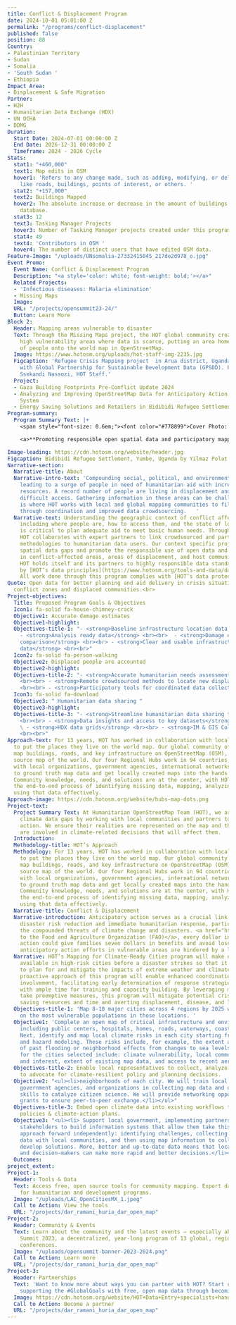 ```yaml
---
title: Conflict & Displacement Program
date: 2024-10-01 05:01:00 Z
permalink: "/programs/conflict-displacement"
published: false
position: 88
Country:
- Palestinian Territory
- Sudan
- Somalia
- 'South Sudan '
- Ethiopia
Impact Area:
- Displacement & Safe Migration
Partner:
- H2H
- Humanitarian Data Exchange (HDX)
- UN OCHA
- DDMG
Duration:
  Start Date: 2024-07-01 00:00:00 Z
  End Date: 2026-12-31 00:00:00 Z
  Timeframe: 2024 - 2026 Cycle
Stats:
  stat1: "+460,000"
  text1: Map edits in OSM
  hover1: 'Refers to any change made, such as adding, modifying, or deleting features
    like roads, buildings, points of interest, or others. '
  stat2: "+157,000"
  text2: Buildings Mapped
  hover2: The absolute increase or decrease in the amount of buildings in the OSM
    database.
  stat3: 12
  text3: Tasking Manager Projects
  hover3: Number of Tasking Manager projects created under this program.
  stat4: 49
  text4: 'Contributors in OSM '
  hover4: The number of distinct users that have edited OSM data.
Feature-Image: "/uploads/UNsomalia-27332415045_217de2d978_o.jpg"
Event Promo:
  Event Name: Conflict & Displacement Program
  Description: "<a style='color: white; font-weight: bold;'></a>"
  Related Projects:
  - 'Infectious diseases: Malaria elimination'
  - Missing Maps
  Image: 
  URL: "/projects/opensummit23-24/"
  Button: Learn More
Block 2:
  Header: Mapping areas vulnerable to disaster
  Text: Through the Missing Maps project, the HOT global community creates maps of
    high vulnerability areas where data is scarce, putting an area home to millions
    of people onto the world map in OpenStreetMap.
  Image: https://www.hotosm.org/uploads/hot-staff-img-2235.jpg
  Figcaption: 'Refugee Crisis Mapping project  in Arua district, Uganda in collaboration
    with Global Partnership for Sustainable Development Data (GPSDD). Photo by: Shamillah
    Ssekandi Nassozi, HOT Staff.'
  Project:
  - Gaza Building Footprints Pre-Conflict Update 2024
  - Analyzing and Improving OpenStreetMap Data for Anticipatory Action in the Humanitarian
    System
  - Energy Saving Solutions and Retailers in Bidibidi Refugee Settlement
Program-summary:
  Program Summary Text: |+
    <span style="font-size: 0.6em;"><font color="#778899">Cover Photo: Soldiers from the Somali National Army stand watch as women wait at an IDP camp near the town of Beletweyne, Somalia / Tobin Jones</font></span>

    <a>**Promoting responsible open spatial data and participatory mapping in complex emergencies  to enhance collaboration and support informed humanitarian aid planning in the most vulnerable contexts.**</a>

Image-leading: https://cdn.hotosm.org/website/header.jpg
Figcaption: Bidibidi Refugee Settlement, Yumbe, Uganda by Yilmaz Polat
Narrative-section:
  Narrative-title: About
  Narrative-intro-text: 'Compounding social, political, and environmental risks are
    leading to a surge of people in need of humanitarian aid with increasingly limited
    resources. A record number of people are living in displacement and in areas of
    difficult access. Gathering information in these areas can be challenging, which
    is where HOT works with local and global mapping communities to fill these gaps
    through coordination and improved data crowdsourcing.   '
  Narrative-text: Understanding the geographic context of conflict affected areas,
    including where people are, how to access them, and the state of local infrastructure
    is critical to plan adequate aid to meet basic human needs. Through this program,
    HOT collaborates with expert partners to link crowdsourced and participatory mapping
    methodologies to humanitarian data users. Our context specific projects address
    spatial data gaps and promote the responsible use of open data and methodologies
    in conflict-affected areas, areas of displacement, and host communities.<br><br>
    HOT holds itself and its partners to highly responsible data standards guided
    by [HOT’s data principles](https://www.hotosm.org/tools-and-data/data-principles/).
    All work done through this program complies with [HOT’s data protection framework](https://github.com/hotosm/data_protection_project/).
Quote: Open data for better planning and aid delivery in crisis situations, such as
  conflict zones and displaced communities.<br>
Project-objectives:
  Title: Proposed Program Goals & Objectives
  Icon1: fa-solid fa-house-chimney-crack
  Objective1: Accurate damage estimates
  Objective1-highlight: 
  Objectives-title-1: "- <strong>Baseline infrastructure location data </strong> <br><br>
    - <strong>Analysis ready data</strong> <br><br>  - <strong>Damage estimate datasets
    comparison</strong> <br><br> - <strong>Clear and usable infrastructure damage
    data</strong> <br><br>"
  Icon2: fa-solid fa-person-walking
  Objective2: Displaced people are accounted
  Objective2-highlight: 
  Objectives-title-2: "- <strong>Accurate humanitarian needs assessments </strong>
    <br><br> - <strong>Remote crowdsourced methods to locate new displacements</strong>
    <br><br> - <strong>Participatory tools for coordinated data collection in camps</strong> "
  Icon3: fa-solid fa-download
  Objective3: " Humanitarian data sharing "
  Objective3-highlight: 
  Objectives-title-3: "- <strong>Streamline humanitarian data sharing to OSM </strong>
    <br><br> - <strong>Data insights and access to key datasets</strong> <br><br>
    \ - <strong>HDX data grids</strong> <br><br> - <strong>IM & GIS Collaboration</strong>
    <br><br>"
Approach-text: For 13 years, HOT has worked in collaboration with local communities
  to put the places they live on the world map. Our global community of 600K+ volunteers
  map buildings, roads, and key infrastructure on OpenStreetMap (OSM), a free open
  source map of the world. Our four Regional Hubs work in 94 countries, connecting
  with local organizations, government agencies, international networks, and others
  to ground truth map data and get locally created maps into the hands of decision-makers.
  Community knowledge, needs, and solutions are at the center, with HOT facilitating
  the end-to-end process of identifying missing data, mapping, analyzing data, and
  using that data effectively.
Approach-image: https://cdn.hotosm.org/website/hubs-map-dots.png
Project-text:
  Project Summary Text: At Humanitarian OpenStreetMap Team (HOT), we are addressing
    climate data gaps by working with local communities and partners to take anticipatory
    action. We ensure their realities are represented on the map and that communities
    are involved in climate-related decisions that will affect them.
  Introduction: 
  Methodology-title: HOT’s Approach
  Methodology: For 13 years, HOT has worked in collaboration with local communities
    to put the places they live on the world map. Our global community of 600K+ volunteers
    map buildings, roads, and key infrastructure on OpenStreetMap (OSM), a free open
    source map of the world. Our four Regional Hubs work in 94 countries, connecting
    with local organizations, government agencies, international networks, and others
    to ground truth map data and get locally created maps into the hands of decision-makers.
    Community knowledge, needs, and solutions are at the center, with HOT facilitating
    the end-to-end process of identifying missing data, mapping, analyzing data, and
    using that data effectively.
  Narrative-title: Conflict & Displacement
  Narrative-introduction: Anticipatory action serves as a crucial link between long-term
    disaster risk reduction and immediate humanitarian response, particularly amidst
    the compounded threats of climate change and disasters. <a href="https://www.fao.org/documents/card/en/c/cb7145en">According
    to the Food and Agriculture Organization (FAO)</a>, every dollar invested in anticipatory
    action could give families seven dollars in benefits and avoid losses. However,
    anticipatory action efforts in vulnerable areas are hindered by a lack of data.
  Narrative: HOT’s Mapping for Climate-Ready Cities program will make open map data
    available in high-risk cities before a disaster strikes so that it can be used
    to plan for and mitigate the impacts of extreme weather and climate events. The
    proactive approach of this program will enable enhanced coordination and community
    involvement, facilitating early determination of response strategies and providers
    with ample time for training and capacity building. By leveraging map data to
    take preemptive measures, this program will mitigate potential crises, thereby
    saving resources and time and averting displacement, disease, and livelihood losses.
  Objectives-title-1: 'Map 8-10 major cities across 4 regions by 2025 with a focus
    on the most vulnerable populations in those locations. '
  Objective1: 'Complete an open map of critical infrastructure and environmental systems,
    including public centers, hospitals, homes, roads, waterways, coastlines, etc.
    Next, identify and map local climate risks in each city starting from tested risk
    and hazard modeling. These risks include, for example, the extent and severity
    of past flooding or neighborhood effects from changes to sea levels. Criteria
    for the cities selected include: climate vulnerability, local community capacity
    and interest, extent of existing map data, and access to recent aerial imagery.'
  Objectives-title-2: Enable local representatives to collect, analyze & use map data
    to advocate for climate-resilient policy and planning decisions.
  Objective2: "<ul><li>neighborhoods of each city. We will train local communities,
    government agencies, and organizations in collecting map data and open data use
    skills to catalyze citizen science. We will provide networking opportunities and
    grants to ensure peer-to-peer exchange.</li></ul>"
  Objectives-title-3: Embed open climate data into existing workflows to create data-informed
    policies & climate-action plans.
  Objective3: "<ul><li> Support local government, implementing partners and other
    stakeholders to build information systems that allow them take this community-centered
    approach forward independently: identifying challenges, collecting and analyzing
    data with local communities, and then using map information to collaboratively
    develop solutions. More, better and up-to-date data means that locals, advocates
    and decision-makers can make more rapid and better decisions.</li></ul>"
  Outcomes: 
project_extent: 
Project-1:
  Header: Tools & Data
  Text: Access free, open source tools for community mapping. Export data from OpenStreetMap
    for humanitarian and development programs.
  Image: "/uploads/LAC_OpenCitiesMX_1.jpeg"
  Call to Action: View the tools
  URL: "/projects/dar_ramani_huria_dar_open_map"
Project-2:
  Header: Community & Events
  Text: Learn about the community and the latest events — especially about the Open
    Summit 2023, a decentralized, year-long program of 13 global, regional, and local
    conferences.
  Image: "/uploads/opensummit-banner-2023-2024.png"
  Call to Action: Learn more
  URL: "/projects/dar_ramani_huria_dar_open_map"
Project-3:
  Header: Partnerships
  Text: 'Want to know more about ways you can partner with HOT? Start creating and
    supporting the #GlobalGoals with free, open map data through becoming a partner.'
  Image: https://cdn.hotosm.org/website/HOT+Data+Entry+specialists+handed+over+framed,+printed+maps+back+to+the+village+offices.+HOT+IndonesiaRiyadi+Wibowo+cropped.jpeg
  Call to Action: Become a partner
  URL: "/projects/dar_ramani_huria_dar_open_map"
---
```


